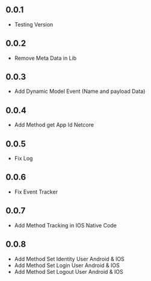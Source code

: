 ## 0.0.1

* Testing Version

## 0.0.2

* Remove Meta Data in Lib

## 0.0.3

* Add Dynamic Model Event (Name and payload Data)

## 0.0.4

* Add Method get App Id Netcore

## 0.0.5

* Fix Log

## 0.0.6

* Fix Event Tracker

## 0.0.7

* Add Method Tracking in IOS Native Code

## 0.0.8

* Add Method Set Identity User Android & IOS
* Add Method Set Login User Android & IOS
* Add Method Set Logout User Android & IOS
